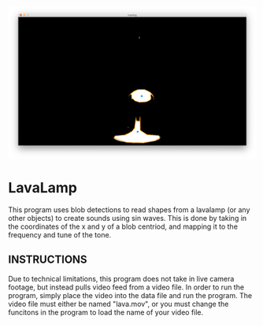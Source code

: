 
![A visual of the blob detection of the program running](https://github.com/gjonesdesign/LavaLamp/blob/master/screenshots/Screen%20Shot%201.png)  

# LavaLamp
This program uses blob detections to read shapes from a lavalamp (or any other objects) to create sounds using sin waves. This is done by taking in the coordinates of the x and y of a blob centriod, and mapping it to the frequency and tune of the tone.

## INSTRUCTIONS  
Due to technical limitations, this program does not take in live camera footage, but instead pulls video feed from a video file. In order to run the program, simply place the video into the data file and run the program. The video file must either be named "lava.mov", or you must change the funcitons in the program to load the name of your video file.

